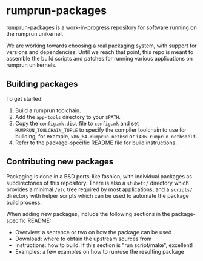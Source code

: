 rumprun-packages
================

rumprun-packages is a work-in-progress repository for software running on the
rumprun unikernel.

We are working towards choosing a real packaging system, with support for
versions and dependencies.  Until we reach that point, this repo is meant to
assemble the build scripts and patches for running various applications on
rumprun unikernels.

Building packages
-----------------

To get started:

1. Build a rumprun toolchain.
2. Add the `app-tools` directory to your `$PATH`.
3. Copy the `config.mk.dist` file to `config.mk` and set
   `RUMPRUN_TOOLCHAIN_TUPLE` to specify the compiler toolchain to use for
   building, for example, `x86_64-rumprun-netbsd` or `i486-rumprun-netbsdelf`.
4. Refer to the package-specific README file for build instructions.

Contributing new packages
-------------------------

Packaging is done in a BSD ports-like fashion, with individual packages as
subdirectories of this repository. There is also a `stubetc/` directory which
provides a minimal `/etc` tree required by most applications, and a `scripts/`
directory with helper scripts which can be used to automate the package build
process.

When adding new packages, include the following sections in the
package-specific README:

* Overview: a sentence or two on how the package can be used
* Download: where to obtain the upstream sources from
* Instructions: how to build.  If this section is "run script/make", excellent!
* Examples: a few examples on how to run/use the resulting package
